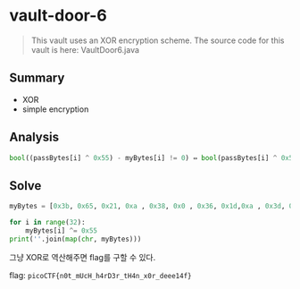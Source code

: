 # vault-door-6
> This vault uses an XOR encryption scheme. The source code for this vault is here: VaultDoor6.java

## Summary
* XOR
* simple encryption

## Analysis
``` python
bool((passBytes[i] ^ 0x55) - myBytes[i] != 0) ⇔ bool(passBytes[i] ^ 0x55 == myBytes[i])
```

## Solve
``` python
myBytes = [0x3b, 0x65, 0x21, 0xa , 0x38, 0x0 , 0x36, 0x1d,0xa , 0x3d, 0x61, 0x27, 0x11, 0x66, 0x27, 0xa ,0x21, 0x1d, 0x61, 0x3b, 0xa , 0x2d, 0x65, 0x27,0xa , 0x31, 0x30, 0x30, 0x30, 0x64, 0x61, 0x33]

for i in range(32):
    myBytes[i] ^= 0x55
print(''.join(map(chr, myBytes)))
```
그냥 XOR로 역산해주면 flag를 구할 수 있다.

flag: `picoCTF{n0t_mUcH_h4rD3r_tH4n_x0r_deee14f}`
